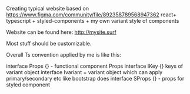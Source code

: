 Creating typical website based on https://www.figma.com/community/file/892358789568947362 react+ typescript + styled-components + my own variant style of components

Website can be found here: http://mysite.surf

Most stuff should be customizable.

Overall Ts convention applied by me is like this:

interface Props {} - functional component Props
interface IKey {} keys of  variant object
interface Ivariant = variant object which can apply primary/secondary etc like bootstrap does
interface SProps {} - props for styled component
